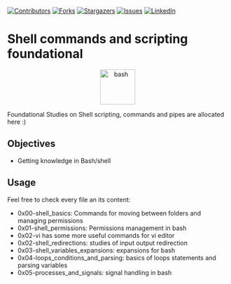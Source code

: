 [![Contributors][contributors-shield]][contributors-url]
[![Forks][forks-shield]][forks-url]
[![Stargazers][stars-shield]][stars-url]
[![Issues][issues-shield]][issues-url]
[![LinkedIn][linkedin-shield]][linkedin-url]


# Shell commands and scripting foundational

<p align="center">
  <img src="https://linube.com/blog/wp-content/uploads/bash-logo.png" alt="bash" width="80" height="80">
</p>

Foundational Studies on Shell scripting, commands and pipes are allocated here :)

## Objectives

* Getting knowledge in Bash/shell

## Usage

Feel free to check every file an its content:
* 0x00-shell_basics: Commands for moving between folders and managing permissions
* 0x01-shell_permissions: Permissions management in bash
* 0x02-vi has some more useful commands for vi editor
* 0x02-shell_redirections: studies of input output redirection
* 0x03-shell_variables_expansions: expansions for bash
* 0x04-loops_conditions_and_parsing: basics of loops statements and parsing variables
* 0x05-processes_and_signals: signal handling in bash


[contributors-shield]: https://img.shields.io/github/contributors/diego-9407/holberton-system_engineering-devops?style=flat-square
[contributors-url]: https://github.com/diego-9407/holberton-system_engineering-devops/graphs/contributors
[forks-shield]: https://img.shields.io/github/forks/diego-9407/holberton-system_engineering-devops.svg?style=flat-square
[forks-url]: https://github.com/diego-9407/holberton-system_engineering-devops/network/members
[stars-shield]: https://img.shields.io/github/stars/diego-9407/holberton-system_engineering-devops.svg?style=flat-square
[stars-url]: https://github.com/diego-9407/holberton-system_engineering-devops/stargazers
[issues-shield]: https://img.shields.io/github/issues/diego-9407/holberton-system_engineering-devops?style=flat-square
[issues-url]: https://github.com/diego-9407/holberton-system_engineering-devops/issues
[linkedin-shield]: https://img.shields.io/badge/-LinkedIn-black.svg?style=flat-square&logo=linkedin&colorB=555
[linkedin-url]: https://linkedin.com/in/diegromero

